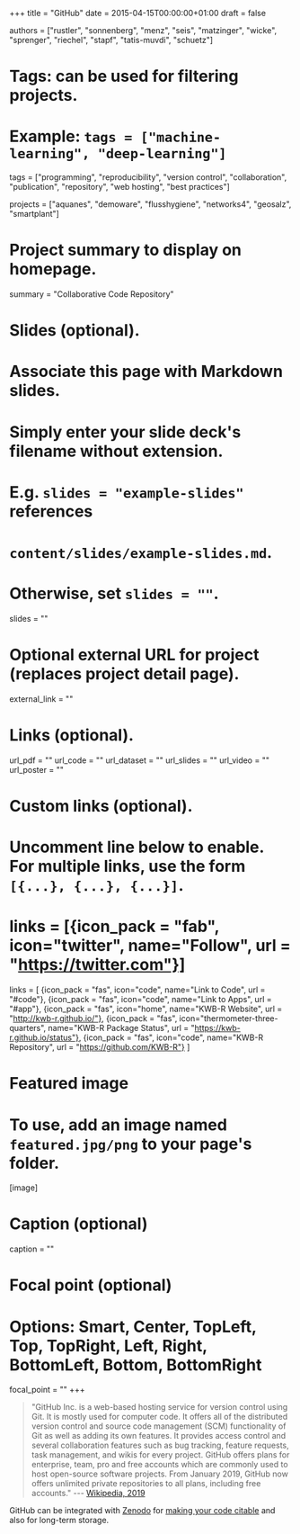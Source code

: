 +++
title = "GitHub"
date = 2015-04-15T00:00:00+01:00
draft = false

authors = ["rustler", "sonnenberg", "menz", "seis", "matzinger", 
 "wicke", "sprenger", "riechel", "stapf", "tatis-muvdi", "schuetz"]

# Tags: can be used for filtering projects.
# Example: `tags = ["machine-learning", "deep-learning"]`
tags = ["programming", "reproducibility", "version control", "collaboration", 
"publication", "repository", "web hosting", "best practices"]

projects = ["aquanes", "demoware", "flusshygiene", "networks4", "geosalz", "smartplant"]

# Project summary to display on homepage.
summary = "Collaborative Code Repository"

# Slides (optional).
#   Associate this page with Markdown slides.
#   Simply enter your slide deck's filename without extension.
#   E.g. `slides = "example-slides"` references 
#   `content/slides/example-slides.md`.
#   Otherwise, set `slides = ""`.
slides = ""

# Optional external URL for project (replaces project detail page).
external_link = ""

# Links (optional).
url_pdf = ""
url_code = ""
url_dataset = ""
url_slides = ""
url_video = ""
url_poster = ""

# Custom links (optional).
#   Uncomment line below to enable. For multiple links, use the form `[{...}, {...}, {...}]`.
# links = [{icon_pack = "fab", icon="twitter", name="Follow", url = "https://twitter.com"}]
links = [
{icon_pack = "fas", icon="code", name="Link to Code", url = "#code"},
{icon_pack = "fas", icon="code", name="Link to Apps", url = "#app"},
{icon_pack = "fas", icon="home", name="KWB-R Website", url = "http://kwb-r.github.io/"},
{icon_pack = "fas", icon="thermometer-three-quarters", name="KWB-R Package Status", url = "https://kwb-r.github.io/status"},
{icon_pack = "fas", icon="code", name="KWB-R Repository", url = "https://github.com/KWB-R"}
]

# Featured image
# To use, add an image named `featured.jpg/png` to your page's folder. 
[image]
  # Caption (optional)
  caption = ""

  # Focal point (optional)
  # Options: Smart, Center, TopLeft, Top, TopRight, Left, Right, BottomLeft, Bottom, BottomRight
  focal_point = ""
+++

>"GitHub Inc. is a web-based hosting service for version control using Git. It is 
mostly used for computer code. It offers all of the distributed version control 
and source code management (SCM) functionality of Git as well as adding its own features. It provides access control and several collaboration features such as 
bug tracking, feature requests, task management, and wikis for every project. 
GitHub offers plans for enterprise, team, pro and free accounts which are 
commonly used to host open-source software projects. From January 2019, GitHub 
now offers unlimited private repositories to all plans, including free accounts."
--- [Wikipedia, 2019](https://en.wikipedia.org/wiki/GitHub)

GitHub can be integrated with [Zenodo](../zenodo/) for [making your code citable](https://guides.github.com/activities/citable-code/) 
and also for long-term storage.


